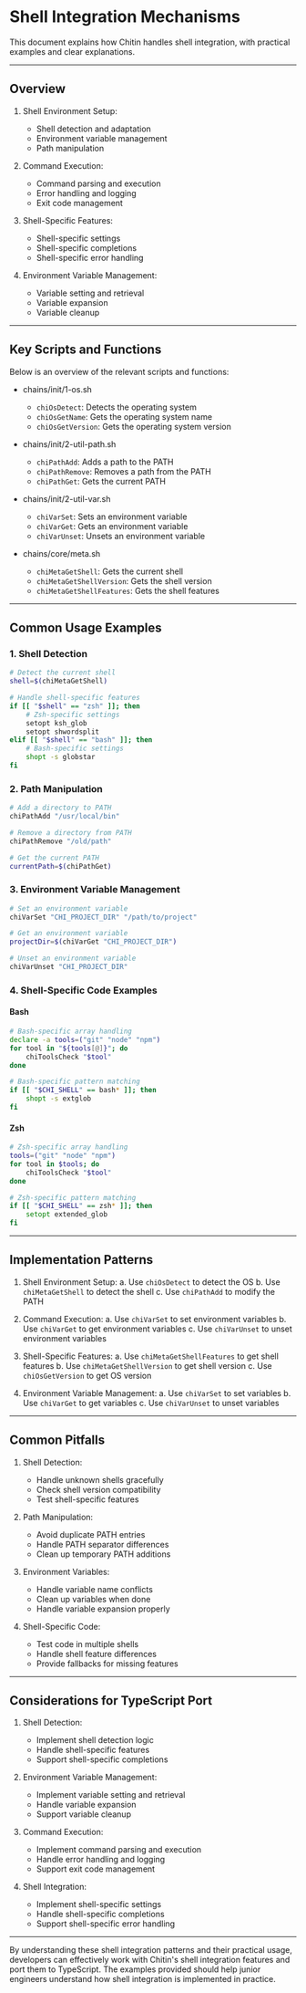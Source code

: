 # Shell Integration Mechanisms

This document explains how Chitin handles shell integration, with practical examples and clear explanations.

---

## Overview

1. Shell Environment Setup:
   - Shell detection and adaptation
   - Environment variable management
   - Path manipulation

2. Command Execution:
   - Command parsing and execution
   - Error handling and logging
   - Exit code management

3. Shell-Specific Features:
   - Shell-specific settings
   - Shell-specific completions
   - Shell-specific error handling

4. Environment Variable Management:
   - Variable setting and retrieval
   - Variable expansion
   - Variable cleanup

---

## Key Scripts and Functions

Below is an overview of the relevant scripts and functions:

- chains/init/1-os.sh  
  - `chiOsDetect`: Detects the operating system
  - `chiOsGetName`: Gets the operating system name
  - `chiOsGetVersion`: Gets the operating system version

- chains/init/2-util-path.sh  
  - `chiPathAdd`: Adds a path to the PATH
   - `chiPathRemove`: Removes a path from the PATH
   - `chiPathGet`: Gets the current PATH

- chains/init/2-util-var.sh  
  - `chiVarSet`: Sets an environment variable
   - `chiVarGet`: Gets an environment variable
   - `chiVarUnset`: Unsets an environment variable

- chains/core/meta.sh  
  - `chiMetaGetShell`: Gets the current shell
   - `chiMetaGetShellVersion`: Gets the shell version
   - `chiMetaGetShellFeatures`: Gets the shell features

---

## Common Usage Examples

### 1. Shell Detection

```bash
# Detect the current shell
shell=$(chiMetaGetShell)

# Handle shell-specific features
if [[ "$shell" == "zsh" ]]; then
    # Zsh-specific settings
    setopt ksh_glob
    setopt shwordsplit
elif [[ "$shell" == "bash" ]]; then
    # Bash-specific settings
    shopt -s globstar
fi
```

### 2. Path Manipulation

```bash
# Add a directory to PATH
chiPathAdd "/usr/local/bin"

# Remove a directory from PATH
chiPathRemove "/old/path"

# Get the current PATH
currentPath=$(chiPathGet)
```

### 3. Environment Variable Management

```bash
# Set an environment variable
chiVarSet "CHI_PROJECT_DIR" "/path/to/project"

# Get an environment variable
projectDir=$(chiVarGet "CHI_PROJECT_DIR")

# Unset an environment variable
chiVarUnset "CHI_PROJECT_DIR"
```

### 4. Shell-Specific Code Examples

#### Bash
```bash
# Bash-specific array handling
declare -a tools=("git" "node" "npm")
for tool in "${tools[@]}"; do
    chiToolsCheck "$tool"
done

# Bash-specific pattern matching
if [[ "$CHI_SHELL" == bash* ]]; then
    shopt -s extglob
fi
```

#### Zsh
```zsh
# Zsh-specific array handling
tools=("git" "node" "npm")
for tool in $tools; do
    chiToolsCheck "$tool"
done

# Zsh-specific pattern matching
if [[ "$CHI_SHELL" == zsh* ]]; then
    setopt extended_glob
fi
```

---

## Implementation Patterns

1. Shell Environment Setup:
   a. Use `chiOsDetect` to detect the OS
   b. Use `chiMetaGetShell` to detect the shell
   c. Use `chiPathAdd` to modify the PATH

2. Command Execution:
   a. Use `chiVarSet` to set environment variables
   b. Use `chiVarGet` to get environment variables
   c. Use `chiVarUnset` to unset environment variables

3. Shell-Specific Features:
   a. Use `chiMetaGetShellFeatures` to get shell features
   b. Use `chiMetaGetShellVersion` to get shell version
   c. Use `chiOsGetVersion` to get OS version

4. Environment Variable Management:
   a. Use `chiVarSet` to set variables
   b. Use `chiVarGet` to get variables
   c. Use `chiVarUnset` to unset variables

---

## Common Pitfalls

1. Shell Detection:
   - Handle unknown shells gracefully
   - Check shell version compatibility
   - Test shell-specific features

2. Path Manipulation:
   - Avoid duplicate PATH entries
   - Handle PATH separator differences
   - Clean up temporary PATH additions

3. Environment Variables:
   - Handle variable name conflicts
   - Clean up variables when done
   - Handle variable expansion properly

4. Shell-Specific Code:
   - Test code in multiple shells
   - Handle shell feature differences
   - Provide fallbacks for missing features

---

## Considerations for TypeScript Port

1. Shell Detection:
   - Implement shell detection logic
   - Handle shell-specific features
   - Support shell-specific completions

2. Environment Variable Management:
   - Implement variable setting and retrieval
   - Handle variable expansion
   - Support variable cleanup

3. Command Execution:
   - Implement command parsing and execution
   - Handle error handling and logging
   - Support exit code management

4. Shell Integration:
   - Implement shell-specific settings
   - Handle shell-specific completions
   - Support shell-specific error handling

---

By understanding these shell integration patterns and their practical usage, developers can effectively work with Chitin's shell integration features and port them to TypeScript. The examples provided should help junior engineers understand how shell integration is implemented in practice. 
